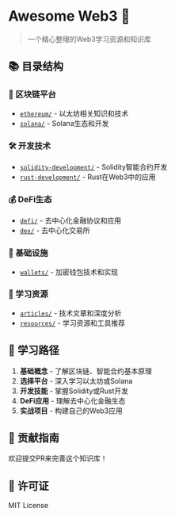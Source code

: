 # Awesome Web3 🚀

> 一个精心整理的Web3学习资源和知识库

## 📚 目录结构

### 🔷 区块链平台
- [`ethereum/`](./ethereum/) - 以太坊相关知识和技术
- [`solana/`](./solana/) - Solana生态和开发

### 🛠️ 开发技术
- [`solidity-development/`](./solidity-development/) - Solidity智能合约开发
- [`rust-development/`](./rust-development/) - Rust在Web3中的应用

### 💰 DeFi生态
- [`defi/`](./defi/) - 去中心化金融协议和应用
- [`dex/`](./dex/) - 去中心化交易所

### 🔐 基础设施
- [`wallets/`](./wallets/) - 加密钱包技术和实现

### 📖 学习资源
- [`articles/`](./articles/) - 技术文章和深度分析
- [`resources/`](./resources/) - 学习资源和工具推荐

## 🎯 学习路径

1. **基础概念** - 了解区块链、智能合约基本原理
2. **选择平台** - 深入学习以太坊或Solana
3. **开发技能** - 掌握Solidity或Rust开发
4. **DeFi应用** - 理解去中心化金融生态
5. **实战项目** - 构建自己的Web3应用

## 🤝 贡献指南

欢迎提交PR来完善这个知识库！

## 📄 许可证

MIT License